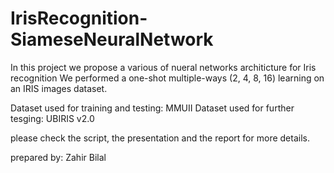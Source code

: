 # IrisRecognition-SiameseNeuralNetwork

In this project we propose a various of nueral networks architicture for Iris recognition
We performed a one-shot multiple-ways (2, 4, 8, 16) learning on an IRIS images dataset.

Dataset used for training and testing: MMUII
Dataset used for further tesging: UBIRIS v2.0

please check the script, the presentation and the report for more details.


prepared by: Zahir Bilal
